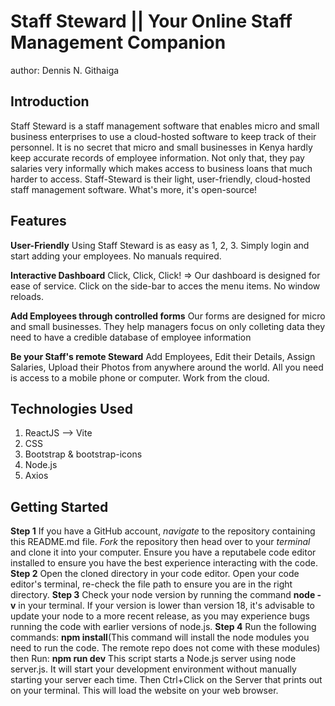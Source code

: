 # Staff Steward || Your Online Staff Management Companion
author: Dennis N. Githaiga

## Introduction
Staff Steward is a staff management software that enables micro and small business enterprises to use a cloud-hosted software to keep track of their personnel. It is no secret that micro and small businesses in Kenya hardly keep accurate records of employee information. Not only that, they pay salaries very informally which makes access to business loans that much harder to access. Staff-Steward is their light, user-friendly, cloud-hosted staff management software. What's more, it's open-source!

## Features
**User-Friendly**
Using Staff Steward is as easy as 1, 2, 3. Simply login and start adding your employees. No manuals required.

**Interactive Dashboard**
Click, Click, Click! => Our dashboard is designed for ease of service. Click on the side-bar to acces the menu items. No  window reloads.

**Add Employees through controlled forms**
Our forms are designed for micro and small businesses. They help managers focus on only colleting data they need to have a credible database of employee         information
  
**Be your Staff's remote Steward**
Add Employees, Edit their Details, Assign Salaries, Upload their Photos from anywhere around the world. All you need is access to a mobile phone or computer. Work from the cloud.

## Technologies Used
1. ReactJS --> Vite 
3. CSS
4. Bootstrap & bootstrap-icons
5. Node.js
6. Axios

## Getting Started
**Step 1**
If you have a GitHub account, _navigate_ to the repository containing this README.md file. _Fork_ the repository then head over to your _terminal_ and clone it into your computer. Ensure you have a reputabele code editor installed to ensure you have the best experience interacting with the code.
**Step 2**
Open the cloned directory in your code editor. Open your code editor's terminal, re-check the file path to ensure you are in the right directory.
**Step 3**
Check your node version by running the command **node -v** in your terminal. If your version is lower than version 18, it's advisable to update your node to a more recent release, as you may experience bugs running the code with earlier versions of node.js.
**Step 4**
Run the following commands:
**npm install**(This command will install the node modules you need to run the code. The remote repo does not come with these modules)
then Run:
**npm run dev** 
This script starts a Node.js server using node server.js. It will start your development environment without manually starting your server each time.
Then Ctrl+Click on the Server that prints out on your terminal. This will load the website on your web browser.





